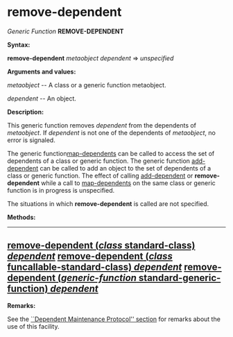 remove-dependent
================

*Generic Function* **REMOVE-DEPENDENT**

**Syntax:**

**remove-dependent** *metaobject* *dependent* => *unspecified*

**Arguments and values:**

*metaobject* -- A class or a generic function metaobject.

*dependent* -- An object.

**Description:**

This generic function removes *dependent* from the dependents of *metaobject*. If *dependent* is not one of the dependents of *metaobject*, no error is signaled.

The generic function[map-dependents](/docs/meta-object-protocol/map-dependents) can be called to access the set of dependents of a class or generic function. The generic function [add-dependent](/docs/meta-object-protocol/add-dependent) can be called to add an object to the set of dependents of a class or generic function. The effect of calling [add-dependent](/docs/meta-object-protocol/add-dependent) or **remove-dependent** while a call to [map-dependents](/docs/meta-object-protocol/map-dependents) on the same class or generic function is in progress is unspecified.

The situations in which **remove-dependent** is called are not specified.

**Methods:**

  ----------------------------------------------------------------------------------------------------------------------------------
  [**remove-dependent** (*class* standard-class) *dependent*](/docs/meta-object-protocol/remove-dependent-standard-class)
  [**remove-dependent** (*class* funcallable-standard-class) *dependent*](/docs/meta-object-protocol/remove-dependent-funcallable-standard-class)
  [**remove-dependent** (*generic-function* standard-generic-function) *dependent*](/docs/meta-object-protocol/remove-dependent-standard-generic-function)
  ----------------------------------------------------------------------------------------------------------------------------------

**Remarks:**

See the [``Dependent Maintenance Protocol'' section](/docs/meta-object-protocol/dependent-maintenance-protocol) for remarks about the use of this facility.
